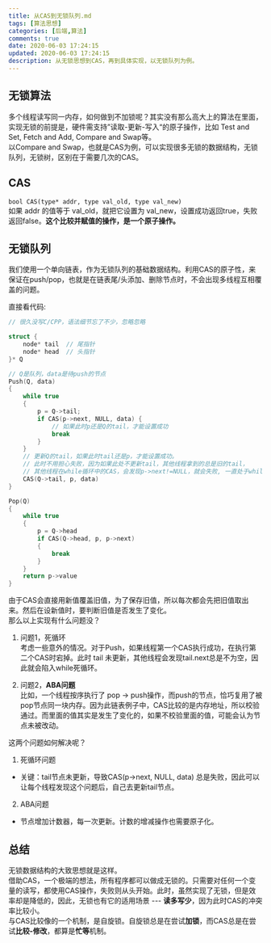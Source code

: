 ```yaml
---
title: 从CAS到无锁队列.md
tags: [算法思想]
categories: [后端,算法]
comments: true
date: 2020-06-03 17:24:15
updated: 2020-06-03 17:24:15
description: 从无锁思想到CAS，再到具体实现，以无锁队列为例。
---
```


## 无锁算法
多个线程读写同一内存，如何做到不加锁呢？其实没有那么高大上的算法在里面，实现无锁的前提是，硬件需支持”读取-更新-写入“的原子操作，比如 Test and Set, Fetch and Add, Compare and Swap等。    
以Compare and Swap，也就是CAS为例，可以实现很多无锁的数据结构，无锁队列，无锁树，区别在于需要几次的CAS。

## CAS
`bool CAS(type* addr, type val_old, type val_new)`   
如果 addr 的值等于 val_old，就把它设置为 val_new，设置成功返回true，失败返回false。**这个比较并赋值的操作，是一个原子操作。**

## 无锁队列
我们使用一个单向链表，作为无锁队列的基础数据结构。利用CAS的原子性，来保证在push/pop，也就是在链表尾/头添加、删除节点时，不会出现多线程互相覆盖的问题。

直接看代码:

```C
// 很久没写C/CPP，语法细节忘了不少，忽略忽略

struct {
    node* tail  // 尾指针
    node* head  // 头指针
}* Q
```
```C
// Q是队列，data是待push的节点
Push(Q, data)
{
    while true 
    {
        p = Q->tail;
        if CAS(p->next, NULL, data) {
            // 如果此时p还是Q的tail，才能设置成功
            break
        }
    }
    // 更新Q的tail，如果此时tail还是p，才能设置成功。
    // 此时不用担心失败，因为如果此处不更新tail，其他线程拿到的总是旧的tail，
    // 其他线程在while循环中的CAS，会发现p->next!=NULL，就会失败, 一直处于while循环中
    CAS(Q->tail, p, data)
}
```
```C
Pop(Q)
{
    while true 
    {
        p = Q->head
        if CAS(Q->head, p, p->next) 
        {
            break
        }
    }
    return p->value
}
```

由于CAS会直接用新值覆盖旧值，为了保存旧值，所以每次都会先把旧值取出来。然后在设新值时，要判断旧值是否发生了变化。   
那么以上实现有什么问题没？
1. 问题1，死循环   
考虑一些意外的情况。对于Push，如果线程第一个CAS执行成功，在执行第二个CAS时宕掉。此时 tail 未更新，其他线程会发现tail.next总是不为空，因此就会陷入while死循环。

2. 问题2，**ABA问题**   
比如，一个线程按序执行了 pop -> push操作，而push的节点，恰巧复用了被pop节点同一块内存。因为此链表例子中，CAS比较的是内存地址，所以校验通过。而里面的值其实是发生了变化的，如果不校验里面的值，可能会认为节点未被改动。

这两个问题如何解决呢？   
1. 死循环问题
- 关键：tail节点未更新，导致CAS(p->next, NULL, data) 总是失败，因此可以让每个线程发现这个问题后，自己去更新tail节点。
   
2. ABA问题   
- 节点增加计数器，每一次更新。计数的增减操作也需要原子化。

## 总结
无锁数据结构的大致思想就是这样。   
借助CAS，一个极端的想法，所有程序都可以做成无锁的。只需要对任何一个变量的读写，都使用CAS操作，失败则从头开始。此时，虽然实现了无锁，但是效率却是降低的，因此，无锁也有它的适用场景 --- **读多写少**，因为此时CAS的冲突率比较小。   
与CAS比较像的一个机制，是自旋锁。自旋锁总是在尝试**加锁**，而CAS总是在尝试**比较-修改**，都算是**忙等**机制。

